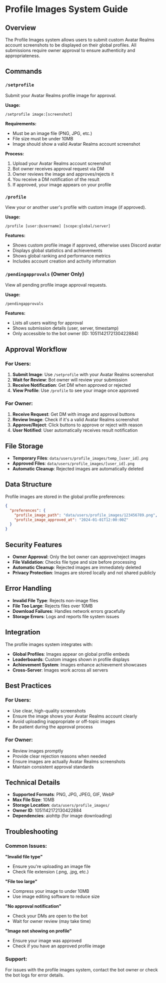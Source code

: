 # Profile Images System Guide

## Overview

The Profile Images system allows users to submit custom Avatar Realms account screenshots to be displayed on their global profiles. All submissions require owner approval to ensure authenticity and appropriateness.

## Commands

### `/setprofile`
Submit your Avatar Realms profile image for approval.

**Usage:**
```
/setprofile image:[screenshot]
```

**Requirements:**
- Must be an image file (PNG, JPG, etc.)
- File size must be under 10MB
- Image should show a valid Avatar Realms account screenshot

**Process:**
1. Upload your Avatar Realms account screenshot
2. Bot owner receives approval request via DM
3. Owner reviews the image and approves/rejects it
4. You receive a DM notification of the result
5. If approved, your image appears on your profile

### `/profile`
View your or another user's profile with custom image (if approved).

**Usage:**
```
/profile [user:@username] [scope:global/server]
```

**Features:**
- Shows custom profile image if approved, otherwise uses Discord avatar
- Displays global statistics and achievements
- Shows global ranking and performance metrics
- Includes account creation and activity information

### `/pendingapprovals` (Owner Only)
View all pending profile image approval requests.

**Usage:**
```
/pendingapprovals
```

**Features:**
- Lists all users waiting for approval
- Shows submission details (user, server, timestamp)
- Only accessible to the bot owner (ID: 1051142172130422884)

## Approval Workflow

### For Users:
1. **Submit Image**: Use `/setprofile` with your Avatar Realms screenshot
2. **Wait for Review**: Bot owner will review your submission
3. **Receive Notification**: Get DM when approved or rejected
4. **View Profile**: Use `/profile` to see your image once approved

### For Owner:
1. **Receive Request**: Get DM with image and approval buttons
2. **Review Image**: Check if it's a valid Avatar Realms screenshot
3. **Approve/Reject**: Click buttons to approve or reject with reason
4. **User Notified**: User automatically receives result notification

## File Storage

- **Temporary Files**: `data/users/profile_images/temp_[user_id].png`
- **Approved Files**: `data/users/profile_images/[user_id].png`
- **Automatic Cleanup**: Rejected images are automatically deleted

## Data Structure

Profile images are stored in the global profile preferences:

```json
{
  "preferences": {
    "profile_image_path": "data/users/profile_images/123456789.png",
    "profile_image_approved_at": "2024-01-01T12:00:00Z"
  }
}
```

## Security Features

- **Owner Approval**: Only the bot owner can approve/reject images
- **File Validation**: Checks file type and size before processing
- **Automatic Cleanup**: Rejected images are immediately deleted
- **Privacy Protection**: Images are stored locally and not shared publicly

## Error Handling

- **Invalid File Type**: Rejects non-image files
- **File Too Large**: Rejects files over 10MB
- **Download Failures**: Handles network errors gracefully
- **Storage Errors**: Logs and reports file system issues

## Integration

The profile images system integrates with:
- **Global Profiles**: Images appear on global profile embeds
- **Leaderboards**: Custom images shown in profile displays
- **Achievement System**: Images enhance achievement showcases
- **Cross-Server**: Images work across all servers

## Best Practices

### For Users:
- Use clear, high-quality screenshots
- Ensure the image shows your Avatar Realms account clearly
- Avoid uploading inappropriate or off-topic images
- Be patient during the approval process

### For Owner:
- Review images promptly
- Provide clear rejection reasons when needed
- Ensure images are actually Avatar Realms screenshots
- Maintain consistent approval standards

## Technical Details

- **Supported Formats**: PNG, JPG, JPEG, GIF, WebP
- **Max File Size**: 10MB
- **Storage Location**: `data/users/profile_images/`
- **Owner ID**: 1051142172130422884
- **Dependencies**: aiohttp (for image downloading)

## Troubleshooting

### Common Issues:

**"Invalid file type"**
- Ensure you're uploading an image file
- Check file extension (.png, .jpg, etc.)

**"File too large"**
- Compress your image to under 10MB
- Use image editing software to reduce size

**"No approval notification"**
- Check your DMs are open to the bot
- Wait for owner review (may take time)

**"Image not showing on profile"**
- Ensure your image was approved
- Check if you have an approved profile image

### Support:
For issues with the profile images system, contact the bot owner or check the bot logs for error details.
